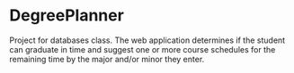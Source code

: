 # DegreePlanner
Project for databases class. The web application determines if the student can graduate in time and suggest one or more course schedules for the remaining time by the major and/or minor they enter.

